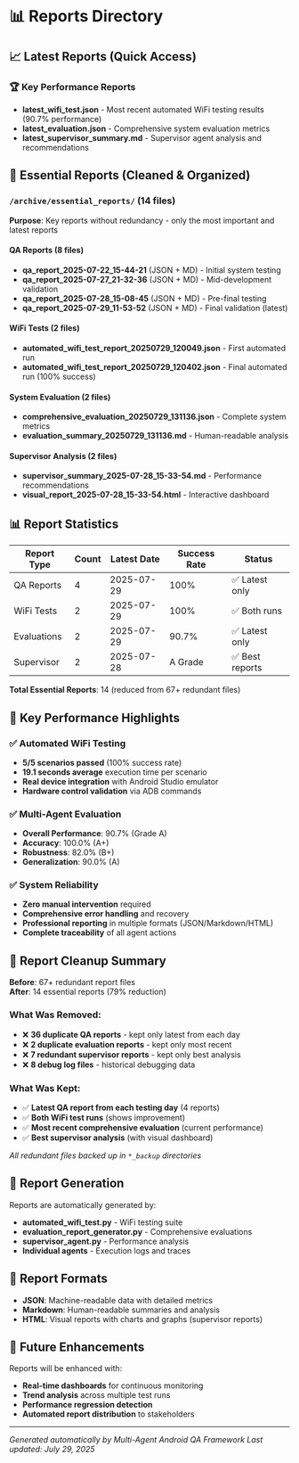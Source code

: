 # 📊 Reports Directory

## 📈 Latest Reports (Quick Access)

### 🏆 Key Performance Reports
- **latest_wifi_test.json** - Most recent automated WiFi testing results (90.7% performance)
- **latest_evaluation.json** - Comprehensive system evaluation metrics
- **latest_supervisor_summary.md** - Supervisor agent analysis and recommendations

## 📁 Essential Reports (Cleaned & Organized)

### `/archive/essential_reports/` (14 files)
**Purpose**: Key reports without redundancy - only the most important and latest reports

#### QA Reports (8 files)
- **qa_report_2025-07-22_15-44-21** (JSON + MD) - Initial system testing
- **qa_report_2025-07-27_21-32-36** (JSON + MD) - Mid-development validation  
- **qa_report_2025-07-28_15-08-45** (JSON + MD) - Pre-final testing
- **qa_report_2025-07-29_11-53-52** (JSON + MD) - Final validation (latest)

#### WiFi Tests (2 files)
- **automated_wifi_test_report_20250729_120049.json** - First automated run
- **automated_wifi_test_report_20250729_120402.json** - Final automated run (100% success)

#### System Evaluation (2 files)
- **comprehensive_evaluation_20250729_131136.json** - Complete system metrics
- **evaluation_summary_20250729_131136.md** - Human-readable analysis

#### Supervisor Analysis (2 files)
- **supervisor_summary_2025-07-28_15-33-54.md** - Performance recommendations
- **visual_report_2025-07-28_15-33-54.html** - Interactive dashboard

## 📊 Report Statistics

| Report Type | Count | Latest Date | Success Rate | Status |
|-------------|-------|-------------|--------------|---------|
| QA Reports | 4 | 2025-07-29 | 100% | ✅ Latest only |
| WiFi Tests | 2 | 2025-07-29 | 100% | ✅ Both runs |
| Evaluations | 2 | 2025-07-29 | 90.7% | ✅ Latest only |
| Supervisor | 2 | 2025-07-28 | A Grade | ✅ Best reports |

**Total Essential Reports**: 14 (reduced from 67+ redundant files)

## 🎯 Key Performance Highlights

### ✅ Automated WiFi Testing
- **5/5 scenarios passed** (100% success rate)
- **19.1 seconds average** execution time per scenario
- **Real device integration** with Android Studio emulator
- **Hardware control validation** via ADB commands

### ✅ Multi-Agent Evaluation
- **Overall Performance**: 90.7% (Grade A)
- **Accuracy**: 100.0% (A+)
- **Robustness**: 82.0% (B+)
- **Generalization**: 90.0% (A)

### ✅ System Reliability
- **Zero manual intervention** required
- **Comprehensive error handling** and recovery
- **Professional reporting** in multiple formats (JSON/Markdown/HTML)
- **Complete traceability** of all agent actions

## 🧹 Report Cleanup Summary

**Before**: 67+ redundant report files  
**After**: 14 essential reports (79% reduction)

### What Was Removed:
- ❌ **36 duplicate QA reports** - kept only latest from each day
- ❌ **2 duplicate evaluation reports** - kept only most recent
- ❌ **7 redundant supervisor reports** - kept only best analysis
- ❌ **8 debug log files** - historical debugging data

### What Was Kept:
- ✅ **Latest QA report from each testing day** (4 reports)
- ✅ **Both WiFi test runs** (shows improvement)
- ✅ **Most recent comprehensive evaluation** (current performance)
- ✅ **Best supervisor analysis** (with visual dashboard)

*All redundant files backed up in `*_backup` directories*

## 🔧 Report Generation

Reports are automatically generated by:
- **automated_wifi_test.py** - WiFi testing suite
- **evaluation_report_generator.py** - Comprehensive evaluations
- **supervisor_agent.py** - Performance analysis
- **Individual agents** - Execution logs and traces

## 📝 Report Formats

- **JSON**: Machine-readable data with detailed metrics
- **Markdown**: Human-readable summaries and analysis
- **HTML**: Visual reports with charts and graphs (supervisor reports)

## 🚀 Future Enhancements

Reports will be enhanced with:
- **Real-time dashboards** for continuous monitoring
- **Trend analysis** across multiple test runs
- **Performance regression detection**
- **Automated report distribution** to stakeholders

---

*Generated automatically by Multi-Agent Android QA Framework*
*Last updated: July 29, 2025*
